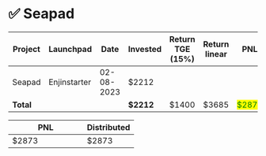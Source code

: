 # ✅ Seapad



<table data-full-width="true"><thead><tr><th width="141">Project</th><th width="138">Launchpad</th><th width="132">Date</th><th width="133">Invested</th><th width="168">Return TGE (15%)</th><th>Return linear</th><th>PNL</th></tr></thead><tbody><tr><td>Seapad</td><td>Enjinstarter</td><td>02-08-2023</td><td>$2212</td><td></td><td></td><td></td></tr><tr><td><strong>Total</strong></td><td></td><td></td><td><strong>$2212</strong></td><td>$1400</td><td>$3685</td><td><mark style="color:green;">$2873</mark></td></tr></tbody></table>

<table data-full-width="true"><thead><tr><th width="135">PNL</th><th>Distributed</th></tr></thead><tbody><tr><td>$2873</td><td>$2873</td></tr></tbody></table>
